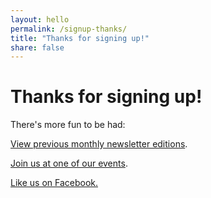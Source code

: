 ```yaml
---
layout: hello
permalink: /signup-thanks/
title: "Thanks for signing up!"
share: false
---
```


Thanks for signing up!
==

There's more fun to be had:

<a href="//www.psp.bike/newsletter">View previous monthly
newsletter editions</a>.

<a href="/events">Join us at one of our events</a>.

<a href="https://www.facebook.com/PhoenixSpokesPeople">Like us on Facebook.</a>
